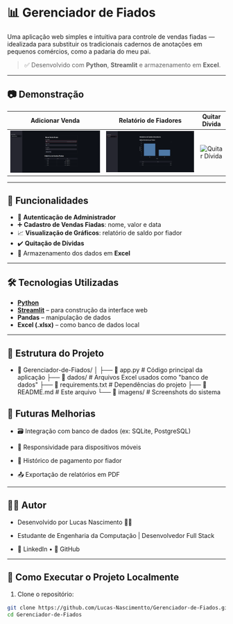 # 📊 Gerenciador de Fiados

Uma aplicação web simples e intuitiva para controle de vendas fiadas — idealizada para substituir os tradicionais cadernos de anotações em pequenos comércios, como a padaria do meu pai.

> ✅ Desenvolvido com **Python**, **Streamlit** e armazenamento em **Excel**.

---

## 📷 Demonstração

| Adicionar Venda | Relatório de Fiadores | Quitar Dívida |
|-----------------|-----------------------|---------------|
| ![Adicionar Venda](./assets/Nova%20venda.png) | ![Relatório](./assets/Relatório.png) | ![Quitar Dívida](./assets/Quitar%20Dívida.png) |

---

## 🚀 Funcionalidades

- 🔐 **Autenticação de Administrador**
- ➕ **Cadastro de Vendas Fiadas**: nome, valor e data
- 📈 **Visualização de Gráficos**: relatório de saldo por fiador
- ✔️ **Quitação de Dívidas**
- 💾 Armazenamento dos dados em **Excel**

---

## 🛠️ Tecnologias Utilizadas

- **[Python](https://www.python.org/)**
- **[Streamlit](https://streamlit.io/)** – para construção da interface web
- **Pandas** – manipulação de dados
- **Excel (.xlsx)** – como banco de dados local

---

## 📁 Estrutura do Projeto

-   📂 Gerenciador-de-Fiados/
    │
    ├── 📄 app.py                # Código principal da aplicação
    ├── 📁 dados/                # Arquivos Excel usados como "banco de dados"
    ├── 📄 requirements.txt      # Dependências do projeto
    ├── 📄 README.md             # Este arquivo
    └── 📁 imagens/              # Screenshots do sistema

## 📌 Futuras Melhorias

- 🗃️ Integração com banco de dados (ex: SQLite, PostgreSQL)

- 📱 Responsividade para dispositivos móveis

- 🧾 Histórico de pagamento por fiador

- 📤 Exportação de relatórios em PDF

---

## 🙋‍♂️ Autor
- Desenvolvido por Lucas Nascimento 👨‍💻
- Estudante de Engenharia da Computação | Desenvolvedor Full Stack

- 🔗 LinkedIn • 🐙 GitHub

---

## 🧪 Como Executar o Projeto Localmente

1. Clone o repositório:

```bash
git clone https://github.com/Lucas-Nascimentto/Gerenciador-de-Fiados.git
cd Gerenciador-de-Fiados
